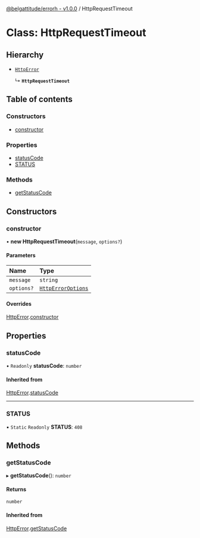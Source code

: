 [@belgattitude/errorh - v1.0.0](../README.md) / HttpRequestTimeout

# Class: HttpRequestTimeout

## Hierarchy

- [`HttpError`](HttpError.md)

  ↳ **`HttpRequestTimeout`**

## Table of contents

### Constructors

- [constructor](HttpRequestTimeout.md#constructor)

### Properties

- [statusCode](HttpRequestTimeout.md#statuscode)
- [STATUS](HttpRequestTimeout.md#status)

### Methods

- [getStatusCode](HttpRequestTimeout.md#getstatuscode)

## Constructors

### constructor

• **new HttpRequestTimeout**(`message`, `options?`)

#### Parameters

| Name       | Type                                                |
| :--------- | :-------------------------------------------------- |
| `message`  | `string`                                            |
| `options?` | [`HttpErrorOptions`](../README.md#httperroroptions) |

#### Overrides

[HttpError](HttpError.md).[constructor](HttpError.md#constructor)

## Properties

### statusCode

• `Readonly` **statusCode**: `number`

#### Inherited from

[HttpError](HttpError.md).[statusCode](HttpError.md#statuscode)

---

### STATUS

▪ `Static` `Readonly` **STATUS**: `408`

## Methods

### getStatusCode

▸ **getStatusCode**(): `number`

#### Returns

`number`

#### Inherited from

[HttpError](HttpError.md).[getStatusCode](HttpError.md#getstatuscode)

